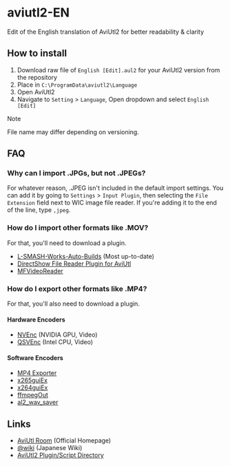 # aviutl2-EN

Edit of the English translation of AviUtl2 for better readability &amp; clarity

## How to install

1. Download raw file of `English [Edit].aul2` for your AviUtl2 version from the repository
2. Place in `C:\ProgramData\aviutl2\Language`
3. Open AviUtl2
4. Navigate to `Setting` > `Language`, Open dropdown and select `English [Edit]`

> [!NOTE]
> File name may differ depending on versioning.

## FAQ

### Why can I import .JPGs, but not .JPEGs?

For whatever reason, .JPEG isn't included in the default import settings.
You can add it by going to `Settings` > `Input Plugin`, then selecting the `File Extension` field next to WIC image file reader. If you're adding it to the end of the line, type `,jpeg`.

### How do I import other formats like .MOV?

For that, you'll need to download a plugin. 

- [L-SMASH-Works-Auto-Builds](https://github.com/Mr-Ojii/L-SMASH-Works-Auto-Builds) (Most up-to-date)
- [DirectShow File Reader Plugin for AviUtl](http://videoinfo.tenchi.ne.jp/?DirectShow%20File%20Reader%20%A5%D7%A5%E9%A5%B0%A5%A4%A5%F3%20for%20AviUtl)
- [MFVideoReader](https://github.com/amate/MFVideoReader)

### How do I export other formats like .MP4?

For that, you'll also need to download a plugin.

#### Hardware Encoders

- [NVEnc](https://github.com/rigaya/NVEnc) (NVIDIA GPU, Video)
- [QSVEnc](https://github.com/rigaya/QSVEnc) (Intel CPU, Video)

#### Software Encoders

- [MP4 Exporter](https://apps.esugo.net/aviutl2-mp4exporter/)
- [x265guiEx](https://github.com/rigaya/x265guiEx)
- [x264guiEx](https://github.com/rigaya/x264guiEx)
- [ffmpegOut](https://github.com/rigaya/ffmpegOut)
- [al2_wav_saver](https://github.com/hebiiro/al2_wav_saver)

## Links

- [AviUtl Room](http://spring-fragrance.mints.ne.jp/aviutl/) (Official Homepage)
- [@wiki](https://w.atwiki.jp/aviutlexedit2/) (Japanese Wiki)
- [AviUtl2 Plugin/Script Directory](https://lineside0418.github.io/AviUtl2_Plugins)
